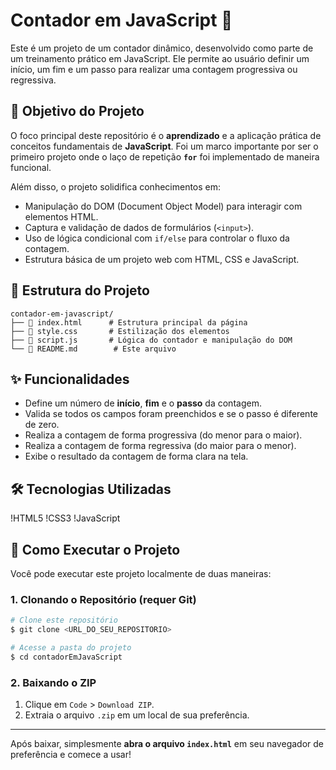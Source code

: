 # Contador em JavaScript 🔢

Este é um projeto de um contador dinâmico, desenvolvido como parte de um treinamento prático em JavaScript. Ele permite ao usuário definir um início, um fim e um passo para realizar uma contagem progressiva ou regressiva.

## 🎯 Objetivo do Projeto

O foco principal deste repositório é o **aprendizado** e a aplicação prática de conceitos fundamentais de **JavaScript**. Foi um marco importante por ser o primeiro projeto onde o laço de repetição **`for`** foi implementado de maneira funcional.

Além disso, o projeto solidifica conhecimentos em:

- Manipulação do DOM (Document Object Model) para interagir com elementos HTML.
- Captura e validação de dados de formulários (`<input>`).
- Uso de lógica condicional com `if/else` para controlar o fluxo da contagem.
- Estrutura básica de um projeto web com HTML, CSS e JavaScript.

## 📂 Estrutura do Projeto

```
contador-em-javascript/
├── 📄 index.html      # Estrutura principal da página
├── 🎨 style.css       # Estilização dos elementos
├── 📜 script.js       # Lógica do contador e manipulação do DOM
└── 📖 README.md        # Este arquivo
```

## ✨ Funcionalidades

- Define um número de **início**, **fim** e o **passo** da contagem.
- Valida se todos os campos foram preenchidos e se o passo é diferente de zero.
- Realiza a contagem de forma progressiva (do menor para o maior).
- Realiza a contagem de forma regressiva (do maior para o menor).
- Exibe o resultado da contagem de forma clara na tela.

## 🛠️ Tecnologias Utilizadas

!HTML5
!CSS3
!JavaScript

## 🚀 Como Executar o Projeto

Você pode executar este projeto localmente de duas maneiras:

### 1. Clonando o Repositório (requer Git)

```bash
# Clone este repositório
$ git clone <URL_DO_SEU_REPOSITORIO>

# Acesse a pasta do projeto
$ cd contadorEmJavaScript
```

### 2. Baixando o ZIP

1.  Clique em `Code` > `Download ZIP`.
2.  Extraia o arquivo `.zip` em um local de sua preferência.

---

Após baixar, simplesmente **abra o arquivo `index.html`** em seu navegador de preferência e comece a usar!
